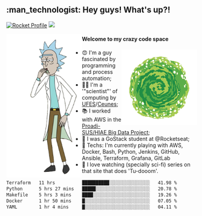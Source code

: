 
<h2> :man_technologist: Hey guys! What's up?!</h2>
                                                                         
[![Rocket Profile](https://img.shields.io/static/v1?label=Rocketseat&message=Profile&colorA=purple&color=black&logo=Rocket&logoColor=white)](https://app.rocketseat.com.br/me/elyabe)
<a href="https://www.linkedin.com/in/elyabe/"><img src="https://img.shields.io/badge/LinkedIn-informational?logo=linkedin"/></a>

<img align='left' src="https://raw.githubusercontent.com/Elyabe/Elyabe/master/images/rick-dancing.gif" width='200'>

                       
#### Welcome to my crazy code space 
<img align='right' src="https://raw.githubusercontent.com/Elyabe/elyabe/master/images/portal-3.gif" width='200'>

- :heart_eyes: I'm a guy fascinated by programming and process automation; 
- :office_worker: I'm a '"scientist"' of computing by [UFES](http://ufes.br)/[Ceunes](http://ceunes.ufes.br);
- :books: I worked with AWS in the [Proadi-SUS/HIAE Big Data Project](https://hospitais.proadi-sus.org.br/projetos/24/big-data);
- :rocket: I was a GoStack student at @Rocketseat;
- :green_heart: Techs: I'm currently playing with AWS, Docker, Bash, Python, Jenkins, GitHub, Ansible, Terraform, Grafana, GitLab
- :movie_camera: I love watching (specially sci-fi) series on that site that does 'Tu-dooom'.

<!--START_SECTION:waka-->
```text
Terraform   11 hrs          ██████████░░░░░░░░░░░░░░░   41.98 % 
Python      5 hrs 27 mins   █████░░░░░░░░░░░░░░░░░░░░   20.78 % 
Makefile    5 hrs 3 mins    ████░░░░░░░░░░░░░░░░░░░░░   19.26 % 
Docker      1 hr 50 mins    █░░░░░░░░░░░░░░░░░░░░░░░░   07.05 % 
YAML        1 hr 4 mins     █░░░░░░░░░░░░░░░░░░░░░░░░   04.11 %
```
<!--END_SECTION:waka-->
